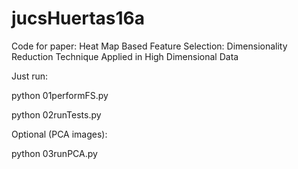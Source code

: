 # jucsHuertas16a

Code for paper: Heat Map Based Feature Selection: Dimensionality Reduction Technique Applied in High Dimensional Data

Just run:

python 01performFS.py

python 02runTests.py

Optional (PCA images):

python 03runPCA.py
